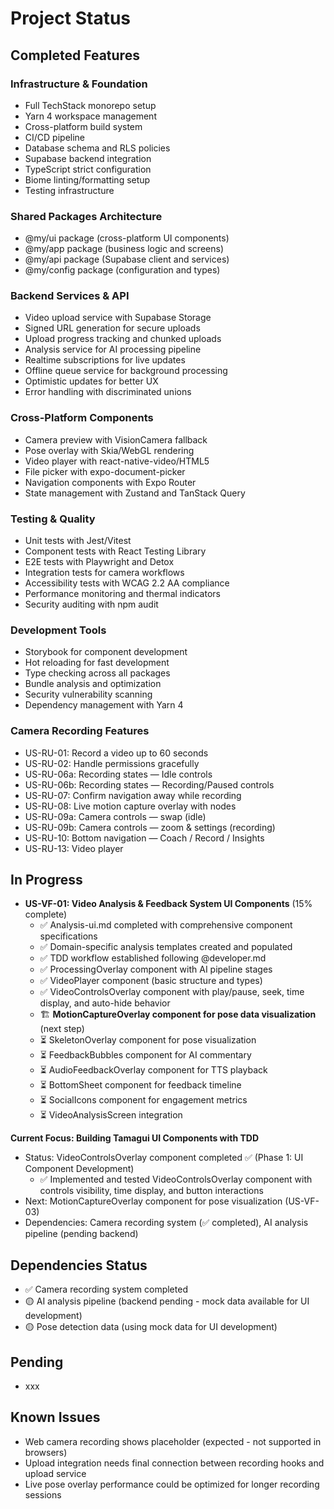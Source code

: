 # Project Status

## Completed Features

### **Infrastructure & Foundation**
- Full TechStack monorepo setup
- Yarn 4 workspace management
- Cross-platform build system
- CI/CD pipeline
- Database schema and RLS policies
- Supabase backend integration
- TypeScript strict configuration
- Biome linting/formatting setup
- Testing infrastructure

### **Shared Packages Architecture**
- @my/ui package (cross-platform UI components)
- @my/app package (business logic and screens)
- @my/api package (Supabase client and services)
- @my/config package (configuration and types)

### **Backend Services & API**
- Video upload service with Supabase Storage
- Signed URL generation for secure uploads
- Upload progress tracking and chunked uploads
- Analysis service for AI processing pipeline
- Realtime subscriptions for live updates
- Offline queue service for background processing
- Optimistic updates for better UX
- Error handling with discriminated unions

### **Cross-Platform Components**
- Camera preview with VisionCamera fallback
- Pose overlay with Skia/WebGL rendering
- Video player with react-native-video/HTML5
- File picker with expo-document-picker
- Navigation components with Expo Router
- State management with Zustand and TanStack Query

### **Testing & Quality**
- Unit tests with Jest/Vitest
- Component tests with React Testing Library
- E2E tests with Playwright and Detox
- Integration tests for camera workflows
- Accessibility tests with WCAG 2.2 AA compliance
- Performance monitoring and thermal indicators
- Security auditing with npm audit

### **Development Tools**
- Storybook for component development
- Hot reloading for fast development
- Type checking across all packages
- Bundle analysis and optimization
- Security vulnerability scanning
- Dependency management with Yarn 4

### **Camera Recording Features**
- US-RU-01: Record a video up to 60 seconds
- US-RU-02: Handle permissions gracefully
- US-RU-06a: Recording states — Idle controls
- US-RU-06b: Recording states — Recording/Paused controls
- US-RU-07: Confirm navigation away while recording
- US-RU-08: Live motion capture overlay with nodes
- US-RU-09a: Camera controls — swap (idle)
- US-RU-09b: Camera controls — zoom & settings (recording)
- US-RU-10: Bottom navigation — Coach / Record / Insights
- US-RU-13: Video player

## In Progress
- **US-VF-01: Video Analysis & Feedback System UI Components** (15% complete)
  - ✅ Analysis-ui.md completed with comprehensive component specifications
  - ✅ Domain-specific analysis templates created and populated
  - ✅ TDD workflow established following @developer.md
  - ✅ ProcessingOverlay component with AI pipeline stages
  - ✅ VideoPlayer component (basic structure and types)
  - ✅ VideoControlsOverlay component with play/pause, seek, time display, and auto-hide behavior
  - 🏗️ **MotionCaptureOverlay component for pose data visualization** (next step)
  - ⏳ SkeletonOverlay component for pose visualization
  - ⏳ FeedbackBubbles component for AI commentary
  - ⏳ AudioFeedbackOverlay component for TTS playback
  - ⏳ BottomSheet component for feedback timeline
  - ⏳ SocialIcons component for engagement metrics
  - ⏳ VideoAnalysisScreen integration

**Current Focus: Building Tamagui UI Components with TDD**
- Status: VideoControlsOverlay component completed ✅ (Phase 1: UI Component Development)
  - ✅ Implemented and tested VideoControlsOverlay component with controls visibility, time display, and button interactions
- Next: MotionCaptureOverlay component for pose visualization (US-VF-03)
- Dependencies: Camera recording system (✅ completed), AI analysis pipeline (pending backend)

## Dependencies Status
- ✅ Camera recording system completed
- 🟡 AI analysis pipeline (backend pending - mock data available for UI development)
- 🟡 Pose detection data (using mock data for UI development)

## Pending
- xxx

## Known Issues
- Web camera recording shows placeholder (expected - not supported in browsers)
- Upload integration needs final connection between recording hooks and upload service
- Live pose overlay performance could be optimized for longer recording sessions